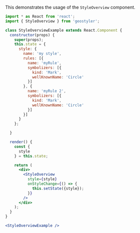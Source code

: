 <!--
 * Released under the BSD 2-Clause License
 *
 * Copyright © 2018-present, terrestris GmbH & Co. KG and GeoStyler contributors
 * All rights reserved.
 *
 * Redistribution and use in source and binary forms, with or without
 * modification, are permitted provided that the following conditions are met:
 *
 * * Redistributions of source code must retain the above copyright notice,
 *   this list of conditions and the following disclaimer.
 *
 * * Redistributions in binary form must reproduce the above copyright notice,
 *   this list of conditions and the following disclaimer in the documentation
 *   and/or other materials provided with the distribution.
 *
 * THIS SOFTWARE IS PROVIDED BY THE COPYRIGHT HOLDERS AND CONTRIBUTORS "AS IS"
 * AND ANY EXPRESS OR IMPLIED WARRANTIES, INCLUDING, BUT NOT LIMITED TO, THE
 * IMPLIED WARRANTIES OF MERCHANTABILITY AND FITNESS FOR A PARTICULAR PURPOSE
 * ARE DISCLAIMED. IN NO EVENT SHALL THE COPYRIGHT HOLDER OR CONTRIBUTORS BE
 * LIABLE FOR ANY DIRECT, INDIRECT, INCIDENTAL, SPECIAL, EXEMPLARY, OR
 * CONSEQUENTIAL DAMAGES (INCLUDING, BUT NOT LIMITED TO, PROCUREMENT OF
 * SUBSTITUTE GOODS OR SERVICES; LOSS OF USE, DATA, OR PROFITS; OR BUSINESS
 * INTERRUPTION) HOWEVER CAUSED AND ON ANY THEORY OF LIABILITY, WHETHER IN
 * CONTRACT, STRICT LIABILITY, OR TORT (INCLUDING NEGLIGENCE OR OTHERWISE)
 * ARISING IN ANY WAY OUT OF THE USE OF THIS SOFTWARE, EVEN IF ADVISED OF THE
 * POSSIBILITY OF SUCH DAMAGE.
 *
-->

This demonstrates the usage of the `StyleOverview` component.

```jsx
import * as React from 'react';
import { StyleOverview } from 'geostyler';

class StyleOverviewExample extends React.Component {
  constructor(props) {
    super(props);
    this.state = {
      style: {
        name: 'my style',
        rules: [{
          name: 'myRule',
          symbolizers: [{
            kind: 'Mark',
            wellKnownName: 'Circle'
          }]
        }, {
          name: 'myRule 2',
          symbolizers: [{
            kind: 'Mark',
            wellKnownName: 'Circle'
          }]
        }]
      }
    };

  }

  render() {
    const {
      style
    } = this.state;

    return (
      <div>
        <StyleOverview
          style={style}
          onStyleChange={() => {
            this.setState({style});
          }}
        />
      </div>
    );
  }
}

<StyleOverviewExample />
```
